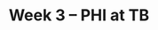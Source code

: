 ---
layout: game
title: Week 3 – PHI at TB
season: 2023
game_id: 2023_03_PHI_TB
away_team: PHI
home_team: TB
---